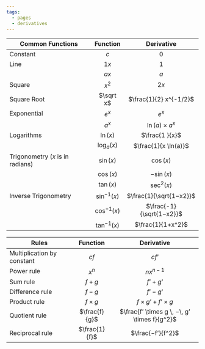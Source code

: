 ```yaml
---
tags:
  - pages
  - derivatives
---
```



| Common Functions                 |    Function    |        Derivative        |
| -------------------------------- | :------------: | :----------------------: |
| Constant                         |      $c$       |           $0$            |
| Line                             |      $1x$      |           $1$            |
|                                  |      $ax$      |           $a$            |
| Square                           |     $x^2$      |           $2x$           |
| Square Root                      |   $\sqrt x$    |  $\frac{1}{2} x^{-1/2}$  |
| Exponential                      |     $e^x$      |          $e^x$           |
|                                  |     $a^x$      |   $\ln(a) \times a^x$    |
| Logarithms                       |    $\ln(x)$    |      $\frac{1 }{x}$      |
|                                  |  $\log_a(x)$   |   $\frac{1}{x \ln(a)}$   |
| Trigonometry ($x$ is in radians) |   $\sin(x)$    |        $\cos(x)$         |
|                                  |   $\cos(x)$    |        $−\sin(x)$        |
|                                  |   $\tan(x)$    |       $\sec^2(x)$        |
| Inverse Trigonometry             | $\sin^{-1}(x)$ | $\frac{1}{\sqrt{1−x2}}$  |
|                                  | $\cos^{-1}(x)$ | $\frac{-1}{\sqrt{1−x2}}$ |
|                                  | $\tan^{-1}(x)$ |    $\frac{1}{1+x^2}$     |

| Rules                      |   Function    |                  Derivative                  |
| -------------------------- | :-----------: | :------------------------------------------: |
| Multiplication by constant |     $cf$      |                    $cf’$                     |
| Power rule                 |     $x^n$     |                  $nx^{n−1}$                  |
| Sum rule                   |    $f + g$    |                  $f’ + g’$                   |
| Difference rule            |    $f - g$    |                  $f’ − g’$                   |
| Product rule               |  $f\times g$  |         $f \times g’ + f’ \times g$          |
| Quotient rule              | $\frac{f}{g}$ | $\frac{f’ \times g \, −\, g’ \times f}{g^2}$ |
| Reciprocal rule            | $\frac{1}{f}$ |              $\frac{−f’}{f^2}$               |

